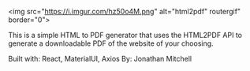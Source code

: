 <img src="https://i.imgur.com/hz50o4M.png" alt="html2pdf" routergif" border="0">

This is a simple HTML to PDF generator that uses the HTML2PDF API to generate a downloadable PDF of the website of your choosing.

Built with: React, MaterialUI, Axios
By: Jonathan Mitchell

